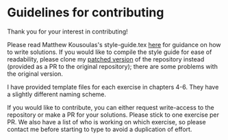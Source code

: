 Guidelines for contributing
============

Thank you for your interest in contributing!

Please read Matthew Kousoulas's style-guide.tex
[here](https://github.com/madkous/math490/blob/master/style-guide/style-guide.tex)
for guidance on how to write solutions.  If you would like to compile
the style guide for ease of readability, please clone my
[patched version](https://github.com/juliangilbey/math490) of the
repository instead (provided as a PR to the original repository);
there are some problems with the original version.

I have provided template files for each exercise in chapters 4-6.
They have a slightly different naming scheme.

If you would like to contribute, you can either request write-access
to the repository or make a PR for your solutions.  Please stick to
one exercise per PR.  We also have a list of who is working on which
exercise, so please contact me before starting to type to avoid a
duplication of effort.
